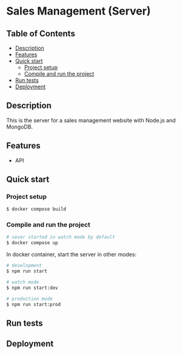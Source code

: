 # Sales Management (Server)

## Table of Contents

- [Description](#description)
- [Features](#features)
- [Quick start](#quick-start)
    - [Project setup](#project-setup)
    - [Compile and run the project](#compile-and-run-the-project)
- [Run tests](#run-tests)
- [Deployment](#deployment)

## Description

This is the server for a sales management website with Node.js and MongoDB.

## Features

- API

## Quick start

### Project setup

```bash
$ docker compose build
```

### Compile and run the project

```bash
# sever started in watch mode by default
$ docker compose up
```

In docker container, start the server in other modes:

```bash
# development
$ npm run start

# watch mode
$ npm run start:dev

# production mode
$ npm run start:prod
```

## Run tests

<!-- ```bash
# unit tests
$ npm run test

# e2e tests
$ npm run test:e2e

# test coverage
$ npm run test:cov
``` -->

## Deployment

